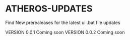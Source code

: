 # ATHEROS-UPDATES
Find New prerealeases for the latest ui .bat file updates

VERSION 0.0.1 Coming soon 
VERSION 0.0.2 Coming soon
